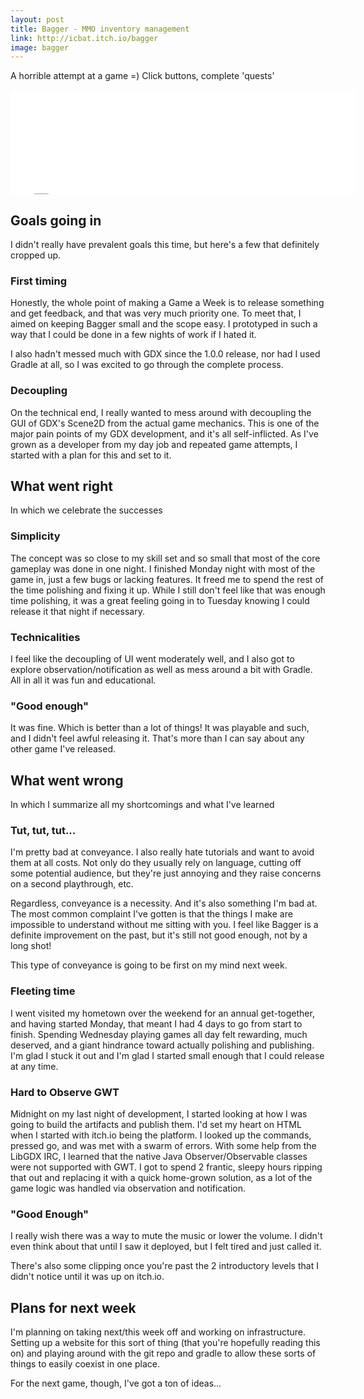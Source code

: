 ```yaml
---
layout: post
title: Bagger - MMO inventory management
link: http://icbat.itch.io/bagger
image: bagger
---
```


A horrible attempt at a game =) Click buttons, complete 'quests'

<iframe src="//itch.io/embed/9569?linkback=true" width="552" height="167" frameborder="0"></iframe>

## Goals going in

I didn't really have prevalent goals this time, but here's a few that definitely cropped up.

### First timing

Honestly, the whole point of making a Game a Week is to release something and get feedback, and that was very much priority one. To meet that, I aimed on keeping Bagger small and the scope easy. I prototyped in such a way that I could be done in a few nights of work if I hated it.

I also hadn't messed much with GDX since the 1.0.0 release, nor had I used Gradle at all, so I was excited to go through the complete process.

### Decoupling

On the technical end, I really wanted to mess around with decoupling the GUI of GDX's Scene2D from the actual game mechanics. This is one of the major pain points of my GDX development, and it's all self-inflicted. As I've grown as a developer from my day job and repeated game attempts, I started with a plan for this and set to it.

## What went right

In which we celebrate the successes

### Simplicity

The concept was so close to my skill set and so small that most of the core gameplay was done in one night. I finished Monday night with most of the game in, just a few bugs or lacking features. It freed me to spend the rest of the time polishing and fixing it up. While I still don't feel like that was enough time polishing, it was a great feeling going in to Tuesday knowing I could release it that night if necessary.

### Technicalities

I feel like the decoupling of UI went moderately well, and I also got to explore observation/notification as well as mess around a bit with Gradle. All in all it was fun and educational.

### "Good enough"

It was fine. Which is better than a lot of things! It was playable and such, and I didn't feel awful releasing it. That's more than I can say about any other game I've released.

## What went wrong

In which I summarize all my shortcomings and what I've learned

### Tut, tut, tut...

I'm pretty bad at conveyance. I also really hate tutorials and want to avoid them at all costs. Not only do they usually rely on language, cutting off some potential audience, but they're just annoying and they raise concerns on a second playthrough, etc. 

Regardless, conveyance is a necessity. And it's also something I'm bad at. The most common complaint I've gotten is that the things I make are impossible to understand without me sitting with you. I feel like Bagger is a definite improvement on the past, but it's still not good enough, not by a long shot!

This type of conveyance is going to be first on my mind next week.

### Fleeting time

I went visited my hometown over the weekend for an annual get-together, and having started Monday, that meant I had 4 days to go from start to finish. Spending Wednesday playing games all day felt rewarding, much deserved, and a giant hindrance toward actually polishing and publishing. I'm glad I stuck it out and I'm glad I started small enough that I could release at any time.

### Hard to Observe GWT

Midnight on my last night of development, I started looking at how I was going to build the artifacts and publish them. I'd set my heart on HTML when I started with itch.io being the platform. I looked up the commands, pressed go, and was met with a swarm of errors. With some help from the LibGDX IRC, I learned that the native Java Observer/Observable classes were not supported with GWT. I got to spend 2 frantic, sleepy hours ripping that out and replacing it with a quick home-grown solution, as a lot of the game logic was handled via observation and notification.

### "Good Enough"

I really wish there was a way to mute the music or lower the volume. I didn't even think about that until I saw it deployed, but I felt tired and just called it.

There's also some clipping once you're past the 2 introductory levels that I didn't notice until it was up on itch.io. 

## Plans for next week

I'm planning on taking next/this week off and working on infrastructure. Setting up a website for this sort of thing (that you're hopefully reading this on) and playing around with the git repo and gradle to allow these sorts of things to easily coexist in one place.

For the next game, though, I've got a ton of ideas...
